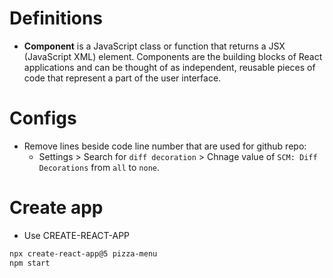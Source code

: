 # Definitions
- **Component** is a JavaScript class or function that returns a JSX (JavaScript XML) element. Components are the building blocks of React applications and can be thought of as independent, reusable pieces of code that represent a part of the user interface.


# Configs
- Remove lines beside code line number that are used for github repo:
  - Settings > Search for `diff decoration` > Chnage value of `SCM: Diff Decorations` from `all` to `none`.

# Create app
- Use CREATE-REACT-APP
```bash
npx create-react-app@5 pizza-menu
npm start
```

